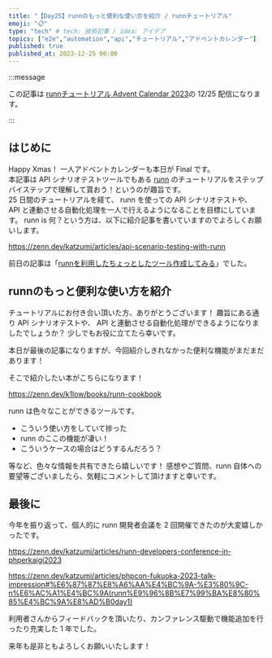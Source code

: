 ```yaml
---
title: "【Day25】runnのもっと便利な使い方を紹介 / runnチュートリアル"
emoji: "📋"
type: "tech" # tech: 技術記事 / idea: アイデア
topics: ["e2e","automation","api","チュートリアル","アドベントカレンダー"]
published: true
published_at: 2023-12-25 00:00
---
```


:::message

この記事は [runnチュートリアル Advent Calendar 2023](https://qiita.com/advent-calendar/2023/runn-tutorial)の 12/25 配信になります。

:::

## はじめに

Happy Xmas！
一人アドベントカレンダーも本日が Final です。  
本記事は API シナリオテストツールでもある [runn](https://github.com/k1LoW/runn) のチュートリアルをステップバイステップで理解して貰おう！というのが趣旨です。  
25 日間のチュートリアルを経て、 runn を使っての API シナリオテストや、 API と連動させる自動化処理を一人で行えるようになることを目標にしています。 
runn is 何？という方は、以下に紹介記事を書いていますのでよろしくお願いします。

https://zenn.dev/katzumi/articles/api-scenario-testing-with-runn

前日の記事は「[runnを利用したちょっとしたツール作成してみる](https://zenn.dev/katzumi/articles/runn-tutorial-day24)」でした。

## runnのもっと便利な使い方を紹介

チュートリアルにお付き合い頂いた方、ありがとうございます！
趣旨にある通り API シナリオテストや、 API と連動させる自動化処理ができるようになりましたでしょうか？
少しでもお役に立てたら幸いです。

本日が最後の記事になりますが、今回紹介しきれなかった便利な機能がまだまだあります！

そこで紹介したい本がこちらになります！

https://zenn.dev/k1low/books/runn-cookbook

runn は色々なことができるツールです。

* こういう使い方をしていて捗った
* runn のここの機能が凄い！
* こういうケースの場合はどうするんだろう？

等など、色々な情報を共有できたら嬉しいです！
感想やご質問、runn 自体への要望等ございましたら、気軽にコメントして頂けますと幸いです。

## 最後に

今年を振り返って、個人的に runn 開発者会議を 2 回開催できたのが大変嬉しかったです。

https://zenn.dev/katzumi/articles/runn-developers-conference-in-phperkaigi2023

https://zenn.dev/katzumi/articles/phpcon-fukuoka-2023-talk-impression#%E6%87%87%E8%A6%AA%E4%BC%9A-%E3%80%9C-n%E6%AC%A1%E4%BC%9A(runn%E9%96%8B%E7%99%BA%E8%80%85%E4%BC%9A%E8%AD%B0day1)

利用者さんからフィードバックを頂いたり、カンファレンス駆動で機能追加を行ったり充実した 1 年でした。

来年も是非ともよろしくお願いいたします！
